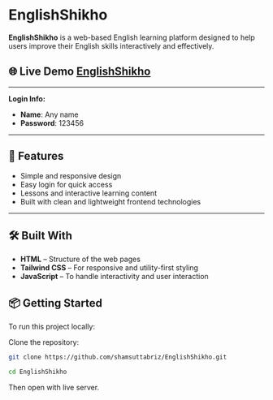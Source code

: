 # EnglishShikho

**EnglishShikho** is a web-based English learning platform designed to help users improve their English skills interactively and effectively.

## 🌐 Live Demo [EnglishShikho](https://english-shikho-english.netlify.app/)

---

**Login Info:**

- **Name**: Any name
- **Password**: 123456

---

## 🚀 Features

- Simple and responsive design
- Easy login for quick access
- Lessons and interactive learning content
- Built with clean and lightweight frontend technologies

---

## 🛠️ Built With

- **HTML** – Structure of the web pages
- **Tailwind CSS** – For responsive and utility-first styling
- **JavaScript** – To handle interactivity and user interaction

## 📦 Getting Started

To run this project locally:

Clone the repository:
```bash
git clone https://github.com/shamsuttabriz/EnglishShikho.git
```

```bash
cd EnglishShikho
```

Then open with live server.
